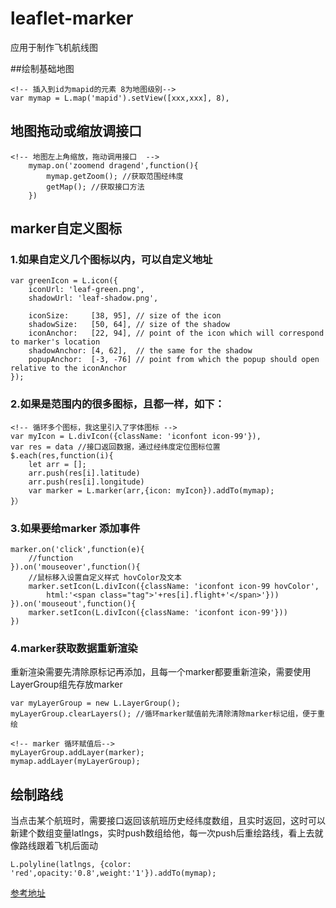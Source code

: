 # leaflet-marker
应用于制作飞机航线图

##绘制基础地图
```
<!-- 插入到id为mapid的元素 8为地图级别-->
var mymap = L.map('mapid').setView([xxx,xxx], 8),
```
## 地图拖动或缩放调接口
```
<!-- 地图左上角缩放，拖动调用接口  -->
	mymap.on('zoomend dragend',function(){
		mymap.getZoom(); //获取范围经纬度
		getMap(); //获取接口方法
	})

```
## marker自定义图标
### 1.如果自定义几个图标以内，可以自定义地址
```
var greenIcon = L.icon({
    iconUrl: 'leaf-green.png', 
    shadowUrl: 'leaf-shadow.png',

    iconSize:     [38, 95], // size of the icon
    shadowSize:   [50, 64], // size of the shadow
    iconAnchor:   [22, 94], // point of the icon which will correspond to marker's location
    shadowAnchor: [4, 62],  // the same for the shadow
    popupAnchor:  [-3, -76] // point from which the popup should open relative to the iconAnchor
});
```
### 2.如果是范围内的很多图标，且都一样，如下：
```
<!-- 循环多个图标，我这里引入了字体图标 -->
var myIcon = L.divIcon({className: 'iconfont icon-99'}),
var res = data //接口返回数据，通过经纬度定位图标位置
$.each(res,function(i){
	let arr = [];
	arr.push(res[i].latitude)
	arr.push(res[i].longitude)
	var marker = L.marker(arr,{icon: myIcon}).addTo(mymap);
}）
```
### 3.如果要给marker 添加事件
```
marker.on('click',function(e){
	//function
}).on('mouseover',function(){
	//鼠标移入设置自定义样式 hovColor及文本
	marker.setIcon(L.divIcon({className: 'iconfont icon-99 hovColor',
		html:'<span class="tag">'+res[i].flight+'</span>'}))
}).on('mouseout',function(){
	marker.setIcon(L.divIcon({className: 'iconfont icon-99'}))
})
```
### 4.marker获取数据重新渲染
重新渲染需要先清除原标记再添加，且每一个marker都要重新渲染，需要使用LayerGroup组先存放marker
```
var myLayerGroup = new L.LayerGroup();
myLayerGroup.clearLayers(); //循环marker赋值前先清除清除marker标记组，便于重绘

<!-- marker 循环赋值后--> 
myLayerGroup.addLayer(marker);
mymap.addLayer(myLayerGroup);

```
## 绘制路线
当点击某个航班时，需要接口返回该航班历史经纬度数组，且实时返回，这时可以新建个数组变量latlngs，实时push数组给他，每一次push后重绘路线，看上去就像路线跟着飞机后面动
```
L.polyline(latlngs, {color: 'red',opacity:'0.8',weight:'1'}).addTo(mymap);
```
[参考地址](https://zh.flightaware.com/live/)